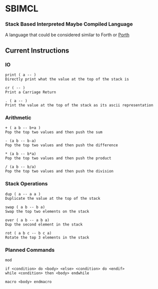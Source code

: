 # SBIMCL
### Stack Based Interpreted Maybe Compiled Language

A language that could be considered similar to Forth or [Porth](https://gitlab.com/tsoding/porth)

## Current Instructions

### IO
```
print ( a -- )
Directly print what the value at the top of the stack is

cr ( -- )
Print a Carriage Return

. ( a -- )
Print the value at the top of the stack as its ascii representation
```

### Arithmetic

```
+ ( a b -- b+a )
Pop the top two values and then push the sum

- (a b -- b-a)
Pop the top two values and then push the difference

* (a b -- b*a)
Pop the top two values and then push the product

/ (a b -- b/a)
Pop the top two values and then push the division
```

### Stack Operations
```
dup ( a -- a a )
Duplicate the value at the top of the stack

swap ( a b -- b a)
Swap the top two elements on the stack

over ( a b -- a b a)
Dup the second element in the stack

rot ( a b c -- b c a)
Rotate the top 3 elements in the stack
```

### Planned Commands
```
mod

if <condition> do <body> <else> <condition> do <endif>
while <condition> then <body> endwhile

macro <body> endmacro
```
